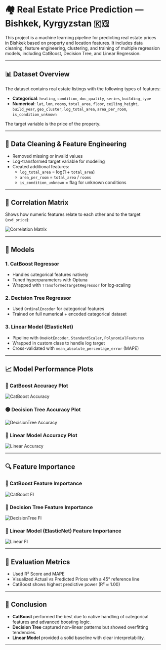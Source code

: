 # 🏘️ Real Estate Price Prediction — Bishkek, Kyrgyzstan 🇰🇬

This project is a machine learning pipeline for predicting real estate prices in Bishkek based on property and location features. It includes data cleaning, feature engineering, clustering, and training of multiple regression models, including CatBoost, Decision Tree, and Linear Regression.

---

## 📊 Dataset Overview

The dataset contains real estate listings with the following types of features:

- **Categorical**: `heating`, `condition`, `doc_quality`, `series`, `building_type`
- **Numerical**: `lat`, `lon`, `rooms`, `total_area`, `floor`, `ceiling_height`, `build_year`, `geo_cluster`, `log_total_area`, `area_per_room`, `is_condition_unknown`

The target variable is the price of the property.

---

## 🧹 Data Cleaning & Feature Engineering

- Removed missing or invalid values
- Log-transformed target variable for modeling
- Created additional features:
  - `log_total_area` = log(1 + `total_area`)
  - `area_per_room` = `total_area` / `rooms`
  - `is_condition_unknown` = flag for unknown conditions

---

## 📌 Correlation Matrix

Shows how numeric features relate to each other and to the target (`usd_price`):

![Correlation Matrix](https://github.com/AijanB/Price_prediction_model/blob/main/images/correlation%20matrix.png?raw=true)

---

## 🧠 Models

### 1. CatBoost Regressor
- Handles categorical features natively
- Tuned hyperparameters with Optuna
- Wrapped with `TransformedTargetRegressor` for log-scaling

### 2. Decision Tree Regressor
- Used `OrdinalEncoder` for categorical features
- Trained on full numerical + encoded categorical dataset

### 3. Linear Model (ElasticNet)
- Pipeline with `OneHotEncoder`, `StandardScaler`, `PolynomialFeatures`
- Wrapped in custom class to handle log target
- Cross-validated with `mean_absolute_percentage_error` (MAPE)

---

## 📈 Model Performance Plots

### 🔵 CatBoost Accuracy Plot  
![CatBoost Accuracy](images/Prediction%20Accuracy%20Plot,%20Catboost.png)

### 🟢 Decision Tree Accuracy Plot  
![DecisionTree Accuracy](images/Prediction%20Accuracy%20Plot%20Desicion%20tree.png)

### 🔴 Linear Model Accuracy Plot  
![Linear Accuracy](images/Prediction%20Accuracy%20Plot%20Linear.png)

---

## 🔍 Feature Importance

### 📌 CatBoost Feature Importance  
![CatBoost FI](images/CatBoost%20Feature%20importance%20.png)

### 🌳 Decision Tree Feature Importance  
![DecisionTree FI](images/DecisionTree%20feature%20importance.png)

### 📐 Linear Model (ElasticNet) Feature Importance  
![Linear FI](images/Feature%20importance%20Linear%20model.png)

---


## 🧪 Evaluation Metrics

- Used R² Score and MAPE
- Visualized Actual vs Predicted Prices with a 45° reference line
- CatBoost shows highest predictive power (R² ≈ 1.00)

---

## 🚀 Conclusion

- **CatBoost** performed the best due to native handling of categorical features and advanced boosting logic.
- **Decision Tree** captured non-linear patterns but showed overfitting tendencies.
- **Linear Model** provided a solid baseline with clear interpretability.

---
